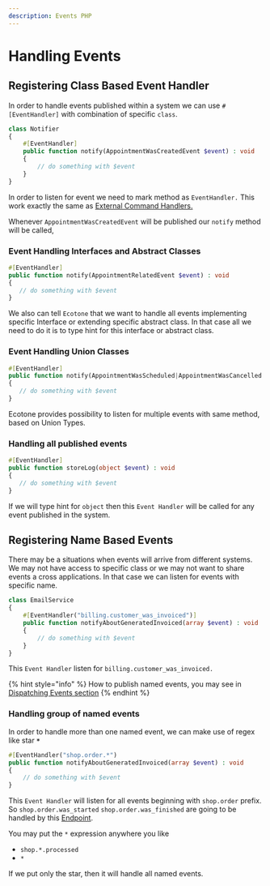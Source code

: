 ```yaml
---
description: Events PHP
---
```


# Handling Events

## Registering Class Based Event Handler

In order to handle events published within a system we can use  `#[EventHandler]` with combination of specific `class`.

```php
class Notifier
{
    #[EventHandler] 
    public function notify(AppointmentWasCreatedEvent $event) : void
    {
        // do something with $event
    }
}
```

In order to listen for event we need to mark method as `EventHandler.` This work exactly the same as [External Command Handlers.](../command-handling/external-command-handlers.md)

Whenever `AppointmentWasCreatedEvent` will be published our `notify` method will be called,

### Event Handling Interfaces and Abstract Classes

```php
#[EventHandler]
public function notify(AppointmentRelatedEvent $event) : void
{
   // do something with $event
}
```

We also can tell `Ecotone` that we want to handle all events implementing specific Interface or extending specific abstract class. In that case all we need to do it is to type hint for this interface or abstract class. 

### Event Handling Union Classes

```php
#[EventHandler]
public function notify(AppointmentWasScheduled|AppointmentWasCancelled $event) : void
{
   // do something with $event
}
```

Ecotone provides possibility to listen for multiple events with same method, based on Union Types.

### Handling all published events

```php
#[EventHandler]
public function storeLog(object $event) : void
{
   // do something with $event
}
```

If we will type hint for `object` then this `Event Handler` will be called for any event published in the system.

## Registering Name Based Events

There may be a situations when events will arrive from different systems. We may not have access to specific class or we may not want to share events a cross applications. In that case we can listen for events with specific name. 

```php
class EmailService
{
    #[EventHandler("billing.customer_was_invoiced")] 
    public function notifyAboutGeneratedInvoiced(array $event) : void
    {
        // do something with $event
    }
}
```

This `Event Handler` listen for `billing.customer_was_invoiced.` 

{% hint style="info" %}
How to publish named events, you may see in [Dispatching Events section](dispatching-events.md)
{% endhint %}

### Handling group of named events

In order to handle more than one named event, we can make use of regex like star **`*`**

```php
#[EventHandler("shop.order.*")
public function notifyAboutGeneratedInvoiced(array $event) : void
{
    // do something with $event
}
```

This `Event Handler` will listen for all events beginning with `shop.order` prefix. So `shop.order.was_started` `shop.order.was_finished` are going to be handled by this [Endpoint](../../messaging/messaging-concepts/message-endpoint/).  


You may put the `*` expression anywhere you like

* `shop.*.processed`
* `*`

If we put only the star, then it will handle all named events. 

